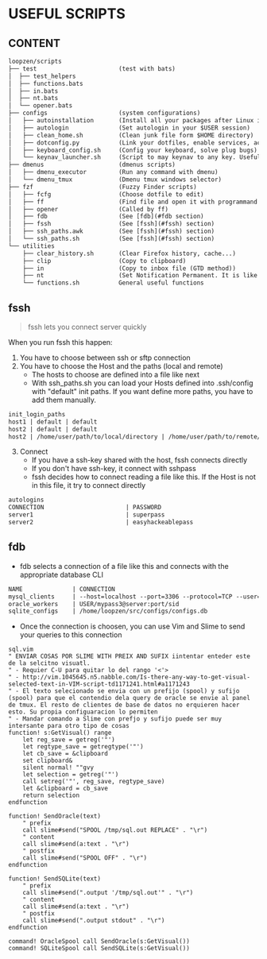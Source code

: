# USEFUL SCRIPTS

## CONTENT
~~~txt
loopzen/scripts
├── test                       (test with bats)
│  ├── test_helpers
│  ├── functions.bats
│  ├── in.bats
│  ├── nt.bats
│  └── opener.bats
├── configs                    (system configurations)
│   ├── autoinstallation       (Install all your packages after Linux installation)
│   ├── autologin              (Set autologin in your $USER session)
│   ├── clean_home.sh          (Clean junk file form $HOME directory)
│   ├── dotconfig.py           (Link your dotfiles, enable services, activate your shell...)
│   ├── keyboard_config.sh     (Config your keyboard, solve plug bugs)
│   └── keynav_launcher.sh     (Script to may keynav to any key. Useful with i3)
├── dmenus                     (dmenus scripts)
│   ├── dmenu_executor         (Run any command with dmenu)
│   └── dmenu_tmux             (Dmenu tmux windows selector)
├── fzf                        (Fuzzy Finder scripts)
│   ├── fcfg                   (Choose dotfile to edit)
│   ├── ff                     (Find file and open it with programmand defined in opener script)
│   ├── opener                 (Called by ff)
│   ├── fdb                    (See [fdb](#fdb section)
│   ├── fssh                   (See [fssh](#fssh) section)
│   ├── ssh_paths.awk          (See [fssh](#fssh) section)
│   └── ssh_paths.sh           (See [fssh](#fssh) section)
└── utilities
    ├── clear_history.sh       (Clear Firefox history, cache...)
    ├── clip                   (Copy to clipboard)
    ├── in                     (Copy to inbox file (GTD method))
    ├── nt                     (Set Notification Permanent. It is like a post_it)
    └── functions.sh           General useful functions
~~~

## fssh

> fssh lets you connect server quickly

When you run fssh this happen:
1. You have to choose between ssh or sftp connection
2. You have to choose the Host and the paths (local and remote)
    * The hosts to choose are defined into a file like next
    * With ssh_paths.sh you can load your Hosts defined into .ssh/config with
      "default" init paths. If you want define more paths, you have to add them
      manually.

~~~txt
init_login_paths
host1 | default | default
host2 | default | default
host2 | /home/user/path/to/local/directory | /home/user/path/to/remote/directory
~~~

3. Connect
    * If you have a ssh-key shared with the host, fssh connects directly
    * If you don't have ssh-key, it connect with sshpass
    * fssh decides how to connect reading a file like this. If the Host is not
      in this file, it try to connect directly

~~~txt
autologins
CONNECTION                       | PASSWORD
server1                          | superpass
server2                          | easyhackeablepass
~~~

## fdb


* fdb selects a connection of a file like this and connects with the appropriate database CLI

~~~txt
NAME              | CONNECTION
mysql_clients     | --host=localhost --port=3306 --protocol=TCP --user=user --password=pass --database=database
oracle_workers    | USER/mypass3@server:port/sid
sqlite_configs    | /home/loopzen/src/configs/configs.db
~~~

* Once the connection is choosen, you can use Vim and Slime to send your queries
  to this connection

~~~vim
sql.vim
" ENVIAR COSAS POR SLIME WITH PREIX AND SUFIX iintentar enteder este de la selcitno visuatl.
" - Requier C-U para quitar lo del rango '<'>
" - http://vim.1045645.n5.nabble.com/Is-there-any-way-to-get-visual-selected-text-in-VIM-script-td1171241.html#a1171243
" - El texto selecionado se envia con un prefijo (spool) y sufijo (spool) para que el contendio dela query de oracle se envie al panel de tmux. El resto de clientes de base de datos no erquieren hacer esto. Su propia configuaracion lo permiten
" - Mandar comando a Slime con prefjo y sufijo puede ser muy intersante para otro tipo de cosas
function! s:GetVisual() range
    let reg_save = getreg('"')
    let regtype_save = getregtype('"')
    let cb_save = &clipboard
    set clipboard&
    silent normal! ""gvy
    let selection = getreg('"')
    call setreg('"', reg_save, regtype_save)
    let &clipboard = cb_save
    return selection
endfunction

function! SendOracle(text)
    " prefix
    call slime#send("SPOOL /tmp/sql.out REPLACE" . "\r")
    " content
    call slime#send(a:text . "\r")
    " postfix
    call slime#send("SPOOL OFF" . "\r")
endfunction

function! SendSQLite(text)
    " prefix
    call slime#send(".output '/tmp/sql.out'" . "\r")
    " content
    call slime#send(a:text . "\r")
    " postfix
    call slime#send(".output stdout" . "\r")
endfunction

command! OracleSpool call SendOracle(s:GetVisual())
command! SQLiteSpool call SendSQLite(s:GetVisual())
~~~

